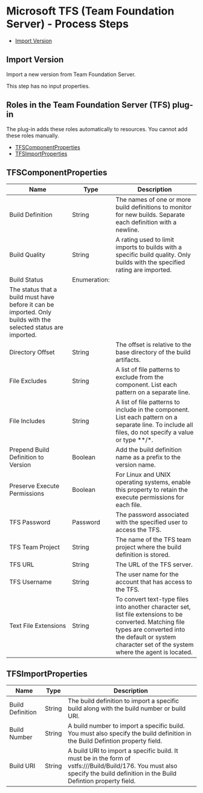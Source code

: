 
# Microsoft TFS (Team Foundation Server) - Process Steps

* [Import Version](#import_version)


## Import Version

Import a new version from Team Foundation Server.

This step has no input properties.


## Roles in the Team Foundation Server (TFS) plug-in

The plug-in adds these roles automatically to resources. You cannot add these roles manually.


* [TFSComponentProperties](#tfscomponentproperties_role)
* [TFSImportProperties](#tfsimportproperties_role)


## TFSComponentProperties


| Name | Type | Description |
| --- | --- | --- |
| Build Definition | String | The names of one or more build definitions to monitor for new builds. Separate each definition with a newline. |
| Build Quality | String | A rating used to limit imports to builds with a specific build quality. Only builds with the specified rating are imported. |
| Build Status | Enumeration:
| The status that a build must have before it can be imported. Only builds with the selected status are imported. |
| Directory Offset | String | The offset is relative to the base directory of the build artifacts. |
| File Excludes | String | A list of file patterns to exclude from the component. List each pattern on a separate line. |
| File Includes | String | A list of file patterns to include in the component. List each pattern on a separate line. To include all files, do not specify a value or type \*\*/\*. |
| Prepend Build Definition to Version | Boolean | Add the build definition name as a prefix to the version name. |
| Preserve Execute Permissions | Boolean | For Linux and UNIX operating systems, enable this property to retain the execute permissions for each file. |
| TFS Password | Password | The password associated with the specified user to access the TFS. |
| TFS Team Project | String | The name of the TFS team project where the build definition is stored. |
| TFS URL | String | The URL of the TFS server. |
| TFS Username | String | The user name for the account that has access to the TFS. |
| Text File Extensions | String | To convert text-type files into another character set, list file extensions to be converted. Matching file types are converted into the default or system character set of the system where the agent is located. |

## TFSImportProperties


| Name | Type | Description |
| --- | --- | --- |
| Build Definition | String | The build definition to import a specific build along with the build number or build URI. |
| Build Number | String | A build number to import a specific build. You must also specify the build definition in the Build Defintion property field. |
| Build URI | String | A build URI to import a specific build. It must be in the form of vstfs:///Build/Build/176. You must also specify the build definition in the Build Defintion property field. |


